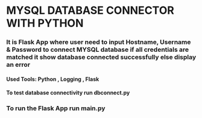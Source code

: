 # MYSQL DATABASE CONNECTOR WITH PYTHON

### It is **Flask App** where user need to input **Hostname, Username & Password** to connect **MYSQL database** if all credentials are matched it show database connected successfully else display an error

#### Used Tools: Python , Logging , Flask

#### To test database connectivity run dbconnect.py 
### To run the Flask App run main.py
